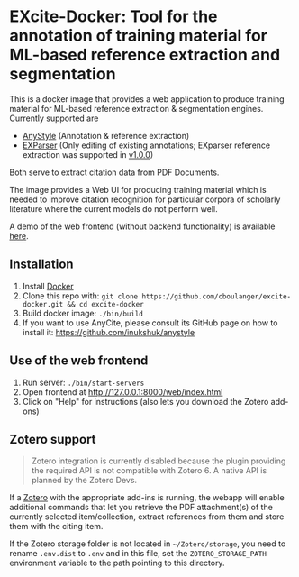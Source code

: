 # EXcite-Docker: Tool for the annotation of training material for ML-based reference extraction and segmentation

This is a docker image that provides a web application to produce training
material for ML-based reference extraction & segmentation engines. Currently
supported are

- [AnyStyle](https://github.com/inukshuk/anystyle) (Annotation & reference extraction)
- [EXParser](http://exparser.readthedocs.io) (Only editing of existing
  annotations; EXparser reference extraction was supported in
  [v1.0.0](https://github.com/cboulanger/excite-docker/tree/v1.0.0))

Both serve to extract citation data from PDF Documents. 

The image provides a Web UI for producing training material which is needed to
improve citation recognition for particular corpora of scholarly literature
where the current models do not perform well.

A demo of the web frontend (without backend functionality) is available 
[here](https://cboulanger.github.io/excite-docker/web/index.html).

## Installation

1. Install [Docker](https://docs.docker.com/install)
2. Clone this repo with: `git clone https://github.com/cboulanger/excite-docker.git && cd excite-docker`
3. Build docker image: `./bin/build`
4. If you want to use AnyCite, please consult its GitHub page on how to install it: https://github.com/inukshuk/anystyle

## Use of the web frontend

1. Run server: `./bin/start-servers`
2. Open frontend at http://127.0.0.1:8000/web/index.html
3. Click on "Help" for instructions (also lets you download the Zotero add-ons)

## Zotero support 

> Zotero integration is currently disabled because the plugin providing the
required API is not compatible with Zotero 6. A native API is planned by the
Zotero Devs.

If a [Zotero](https://zotero.org) with the appropriate add-ins  is running, the
webapp will enable additional commands that let you retrieve the PDF
attachment(s) of the currently selected item/collection, extract references from
them and store them with the citing item.

If the Zotero storage folder is not located in `~/Zotero/storage`, you need to
rename `.env.dist` to `.env` and in this file, set the `ZOTERO_STORAGE_PATH`
environment variable to the path pointing to this directory.
